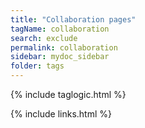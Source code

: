 ```yaml
---
title: "Collaboration pages"
tagName: collaboration
search: exclude
permalink: collaboration
sidebar: mydoc_sidebar
folder: tags
---
```

{% include taglogic.html %}

{% include links.html %}
